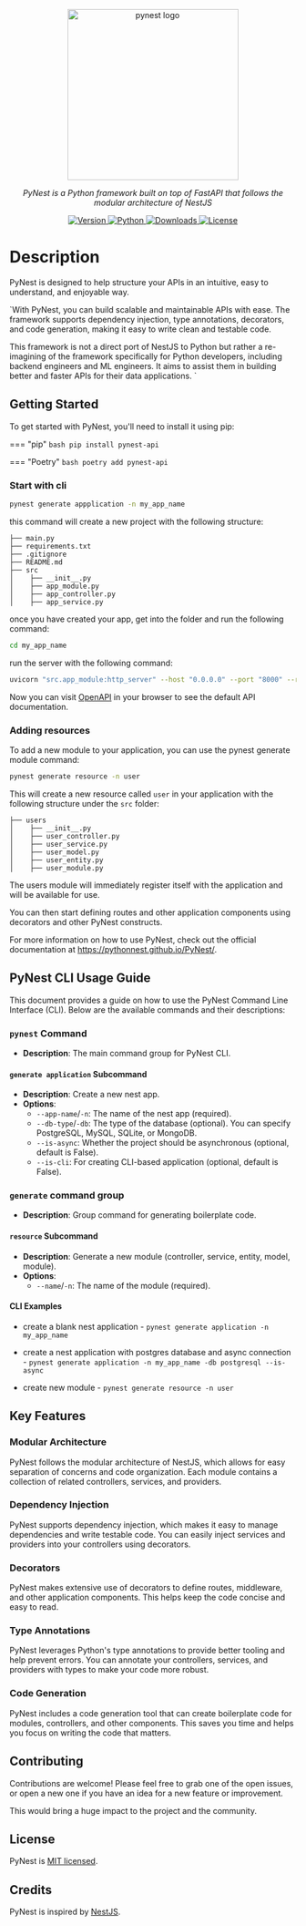 <p align="center">
  <img src="docs/imgs/pynest-logo.png" title="pynest logo" width="300">
</p>
<p align="center">
    <em>PyNest is a Python framework built on top of FastAPI that follows the modular architecture of NestJS</em>
</p>
<p align="center">
    <a href="https://pypi.org/project/pynest-api">
        <img src="https://img.shields.io/pypi/v/pynest-api?color=%2334D058&label=pypi%20package" alt="Version">
    </a>
    <a href="https://pypi.org/project/pynest-api">
        <img src="https://img.shields.io/pypi/pyversions/pynest-api.svg?color=%2334D058" alt="Python">
    </a>
    <a href="https://pepy.tech/project/pynest-api">
        <img src="https://static.pepy.tech/personalized-badge/pynest-api?period=total&units=international_system&left_color=grey&right_color=brightgreen&left_text=Downloads" alt="Downloads">
    </a>
    <a href="https://github.com/PythonNest/PyNest/blob/main/LICENSE">
        <img src="https://img.shields.io/github/license/PythonNest/Pynest" alt="License">
    </a>
</p>

# Description

PyNest is designed to help structure your APIs in an intuitive, easy to understand, and enjoyable way.

`With PyNest, you can build scalable and maintainable APIs with ease. The framework supports dependency injection, type
annotations, decorators, and code generation, making it easy to write clean and testable code.

This framework is not a direct port of NestJS to Python but rather a re-imagining of the framework specifically for
Python developers, including backend engineers and ML engineers. It aims to assist them in building better and faster
APIs for their data applications.
`
## Getting Started

To get started with PyNest, you'll need to install it using pip:

=== "pip"
    ```bash
    pip install pynest-api
    ```

=== "Poetry"
    ```bash
    poetry add pynest-api
    ```

### Start with cli

```bash
pynest generate appplication -n my_app_name
```

this command will create a new project with the following structure:

```text
├── main.py
├── requirements.txt
├── .gitignore
├── README.md
├── src
│    ├── __init__.py
│    ├── app_module.py
│    ├── app_controller.py
│    ├── app_service.py
```

once you have created your app, get into the folder and run the following command:

```bash
cd my_app_name
```

run the server with the following command:

```bash
uvicorn "src.app_module:http_server" --host "0.0.0.0" --port "8000" --reload
```

Now you can visit [OpenAPI](http://localhost:8000/docs) in your browser to see the default API documentation.

### Adding resources

To add a new module to your application, you can use the pynest generate module command:

```bash
pynest generate resource -n user
```

This will create a new resource called ```user``` in your application with the following structure under the ```src```
folder:

```text
├── users
│    ├── __init__.py
│    ├── user_controller.py
│    ├── user_service.py
│    ├── user_model.py
│    ├── user_entity.py
│    ├── user_module.py
```

The users module will immediately register itself with the application and will be available for use.

You can then start defining routes and other application components using decorators and other PyNest constructs.

For more information on how to use PyNest, check out the official documentation at https://pythonnest.github.io/PyNest/.

## PyNest CLI Usage Guide

This document provides a guide on how to use the PyNest Command Line Interface (CLI). Below are the available commands
and their descriptions:

### `pynest` Command

- **Description**: The main command group for PyNest CLI.

#### `generate application` Subcommand

- **Description**: Create a new nest app.
- **Options**:
    - `--app-name`/`-n`: The name of the nest app (required).
    - `--db-type`/`-db`: The type of the database (optional). You can specify PostgreSQL, MySQL, SQLite, or MongoDB.
    - `--is-async`: Whether the project should be asynchronous (optional, default is False).
    - `--is-cli`: For creating CLI-based application (optional, default is False).

### `generate` command group

- **Description**: Group command for generating boilerplate code.

#### `resource` Subcommand

- **Description**: Generate a new module (controller, service, entity, model, module).
- **Options**:
    - `--name`/`-n`: The name of the module (required).

#### CLI Examples

* create a blank nest application -
  `pynest generate application -n my_app_name`

* create a nest application with postgres database and async connection -
  `pynest generate application -n my_app_name -db postgresql --is-async`

* create new module -
  `pynest generate resource -n user`

## Key Features

### Modular Architecture

PyNest follows the modular architecture of NestJS, which allows for easy separation of concerns and code organization.
Each module contains a collection of related controllers, services, and providers.

### Dependency Injection

PyNest supports dependency injection, which makes it easy to manage dependencies and write testable code. You can easily
inject services and providers into your controllers using decorators.

### Decorators

PyNest makes extensive use of decorators to define routes, middleware, and other application components. This helps keep
the code concise and easy to read.

### Type Annotations

PyNest leverages Python's type annotations to provide better tooling and help prevent errors. You can annotate your
controllers, services, and providers with types to make your code more robust.

### Code Generation

PyNest includes a code generation tool that can create boilerplate code for modules, controllers, and other components.
This saves you time and helps you focus on writing the code that matters.


## Contributing

Contributions are welcome! Please feel free to grab one of the open issues,
or open a new one if you have an idea for a new feature or improvement.

This would bring a huge impact to the project and the community.

## License

PyNest is [MIT licensed](LICENSE).

## Credits

PyNest is inspired by [NestJS](https://nestjs.com/).
